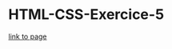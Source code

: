 # HTML-CSS-Exercice-5

[link to page](https://superchillb.github.io/HTML-CSS-Exercice-5/tp_final/index.html)
